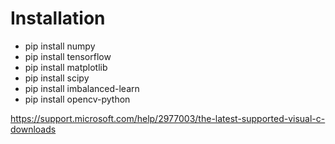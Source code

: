 # Installation
- pip install numpy  
- pip install tensorflow  
- pip install matplotlib  
- pip install scipy
- pip install imbalanced-learn
- pip install opencv-python

https://support.microsoft.com/help/2977003/the-latest-supported-visual-c-downloads